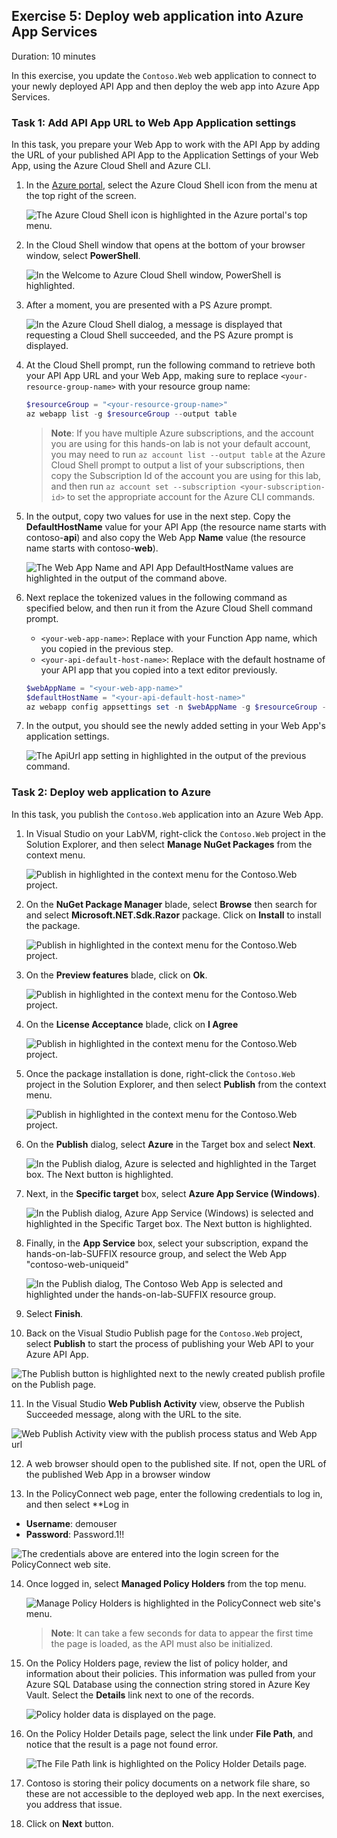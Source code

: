 ## Exercise 5: Deploy web application into Azure App Services

Duration: 10 minutes

In this exercise, you update the `Contoso.Web` web application to connect to your newly deployed API App and then deploy the web app into Azure App Services.

### Task 1: Add API App URL to Web App Application settings

In this task, you prepare your Web App to work with the API App by adding the URL of your published API App to the Application Settings of your Web App, using the Azure Cloud Shell and Azure CLI.

1. In the [Azure portal](https://portal.azure.com), select the Azure Cloud Shell icon from the menu at the top right of the screen.

   ![The Azure Cloud Shell icon is highlighted in the Azure portal's top menu.](media/cloud-shell-icon.png "Azure Cloud Shell")

2. In the Cloud Shell window that opens at the bottom of your browser window, select **PowerShell**.

   ![In the Welcome to Azure Cloud Shell window, PowerShell is highlighted.](media/cloud-shell-select-powershell.png "Azure Cloud Shell")

3. After a moment, you are presented with a PS Azure prompt.

   ![In the Azure Cloud Shell dialog, a message is displayed that requesting a Cloud Shell succeeded, and the PS Azure prompt is displayed.](https://github.com/CloudLabs-MCW/MCW-App-modernization/blob/fix/Hands-on%20lab/local/cloud-shell-ps-azure-prompt.png?raw=true "Azure Cloud Shell")

4. At the Cloud Shell prompt, run the following command to retrieve both your API App URL and your Web App, making sure to replace `<your-resource-group-name>` with your resource group name:

   ```powershell
   $resourceGroup = "<your-resource-group-name>"
   az webapp list -g $resourceGroup --output table
   ```

   > **Note**: If you have multiple Azure subscriptions, and the account you are using for this hands-on lab is not your default account, you may need to run `az account list --output table` at the Azure Cloud Shell prompt to output a list of your subscriptions, then copy the Subscription Id of the account you are using for this lab, and then run `az account set --subscription <your-subscription-id>` to set the appropriate account for the Azure CLI commands.

5. In the output, copy two values for use in the next step. Copy the **DefaultHostName** value for your API App (the resource name starts with contoso-**api**) and also copy the Web App **Name** value (the resource name starts with contoso-**web**).

   ![The Web App Name and API App DefaultHostName values are highlighted in the output of the command above.](https://github.com/CloudLabs-MCW/MCW-App-modernization/blob/fix/Hands-on%20lab/media/local/webapp7.png?raw=true "Azure Cloud Shell")

6. Next replace the tokenized values in the following command as specified below, and then run it from the Azure Cloud Shell command prompt.

   - `<your-web-app-name>`: Replace with your Function App name, which you copied in the previous step.
   - `<your-api-default-host-name>`: Replace with the default hostname of your API app that you copied into a text editor previously.

   ```powershell
   $webAppName = "<your-web-app-name>"
   $defaultHostName = "<your-api-default-host-name>"
   az webapp config appsettings set -n $webAppName -g $resourceGroup --settings "ApiUrl=https://$defaultHostName"
   ```

7. In the output, you should see the newly added setting in your Web App's application settings.

   ![The ApiUrl app setting in highlighted in the output of the previous command.](https://github.com/CloudLabs-MCW/MCW-App-modernization/blob/fix/Hands-on%20lab/media/local/webapp8.png?raw=true "Azure Cloud Shell")

### Task 2: Deploy web application to Azure

In this task, you publish the `Contoso.Web` application into an Azure Web App.
1. In Visual Studio on your LabVM, right-click the `Contoso.Web` project in the Solution Explorer, and then select **Manage NuGet Packages** from the context menu.

   ![Publish in highlighted in the context menu for the Contoso.Web project.](https://github.com/CloudLabs-MCW/MCW-App-modernization/blob/fix/Hands-on%20lab/media/local/nuget1.png?raw=true "Publish")

2. On the **NuGet Package Manager** blade, select **Browse** then search for and select **Microsoft.NET.Sdk.Razor** package. Click on **Install** to install the package.

    ![Publish in highlighted in the context menu for the Contoso.Web project.](https://github.com/CloudLabs-MCW/MCW-App-modernization/blob/fix/Hands-on%20lab/media/local/nuget2.png?raw=true "Publish")

3. On the **Preview features** blade, click on **Ok**.

    ![Publish in highlighted in the context menu for the Contoso.Web project.](https://github.com/CloudLabs-MCW/MCW-App-modernization/blob/fix/Hands-on%20lab/media/local/nuget3.png?raw=true "Publish")

4. On the **License Acceptance** blade, click on **I Agree**

    ![Publish in highlighted in the context menu for the Contoso.Web project.](https://github.com/CloudLabs-MCW/MCW-App-modernization/blob/fix/Hands-on%20lab/media/local/nuget4.png?raw=true "Publish")

5. Once the package installation is done,  right-click the `Contoso.Web` project in the Solution Explorer, and then select **Publish** from the context menu.

   ![Publish in highlighted in the context menu for the Contoso.Web project.](media/vs-web-publish.png "Publish")

2. On the **Publish** dialog, select **Azure** in the Target box and select **Next**.

   ![In the Publish dialog, Azure is selected and highlighted in the Target box. The Next button is highlighted.](media/vs-publish-to-azure.png "Publish Web App to Azure")

3. Next, in the **Specific target** box, select **Azure App Service (Windows)**.

   ![In the Publish dialog, Azure App Service (Windows) is selected and highlighted in the Specific Target box. The Next button is highlighted.](media/vs-publish-specific-target.png "Publish Web App to Azure")

4. Finally, in the **App Service** box, select your subscription, expand the hands-on-lab-SUFFIX resource group, and select the Web App "contoso-web-uniqueid"

   ![In the Publish dialog, The Contoso Web App is selected and highlighted under the hands-on-lab-SUFFIX resource group.](https://github.com/CloudLabs-MCW/MCW-App-modernization/blob/fix/Hands-on%20lab/media/local/webapp4.png?raw=true "Publish Web App to Azure")

5. Select **Finish**.

10. Back on the Visual Studio Publish page for the `Contoso.Web` project, select **Publish** to start the process of publishing your Web API to your Azure API App.

   ![The Publish button is highlighted next to the newly created publish profile on the Publish page.](https://github.com/CloudLabs-MCW/MCW-App-modernization/blob/fix/Hands-on%20lab/media/local/webapp6.png?raw=true "Publish")

11. In the Visual Studio **Web Publish Activity** view, observe the Publish Succeeded message, along with the URL to the site.

   ![Web Publish Activity view with the publish process status and Web App url](https://github.com/CloudLabs-MCW/MCW-App-modernization/blob/fix/Hands-on%20lab/media/local/webapp5.png?raw=true "Web Publish Activity")

12. A web browser should open to the published site. If not, open the URL of the published Web App in a browser window

13. In the PolicyConnect web page, enter the following credentials to log in, and then select **Log in

   - **Username**: demouser
   - **Password**: Password.1!!

   ![The credentials above are entered into the login screen for the PolicyConnect web site.](media/web-app-login.png "PolicyConnect")

14. Once logged in, select **Managed Policy Holders** from the top menu.

    ![Manage Policy Holders is highlighted in the PolicyConnect web site's menu.](media/web-app-managed-policy-holders.png "PolicyConnect")

    > **Note**: It can take a few seconds for data to appear the first time the page is loaded, as the API must also be initialized.

15. On the Policy Holders page, review the list of policy holder, and information about their policies. This information was pulled from your Azure SQL Database using the connection string stored in Azure Key Vault. Select the **Details** link next to one of the records.

    ![Policy holder data is displayed on the page.](media/web-app-policy-holders-data.png "PolicyConnect")

16. On the Policy Holder Details page, select the link under **File Path**, and notice that the result is a page not found error.

    ![The File Path link is highlighted on the Policy Holder Details page.](media/web-app-policy-holder-details.png "PolicyConnect")

17. Contoso is storing their policy documents on a network file share, so these are not accessible to the deployed web app. In the next exercises, you address that issue.
18. Click on **Next** button.

